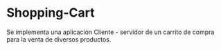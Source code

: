 # Shopping-Cart
Se implementa una aplicación Cliente - servidor de un carrito de compra para la venta de diversos productos.
